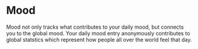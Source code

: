 # Mood
Mood not only tracks what contributes to your daily mood, but connects you to the global mood. Your daily mood entry anonymously contributes to global statstics which represent how people all over the world feel that day. 
